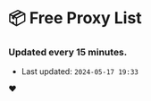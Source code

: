 # :package: Free Proxy List
### Updated every 15 minutes.

- Last updated: `2024-05-17 19:33`

:heart:
